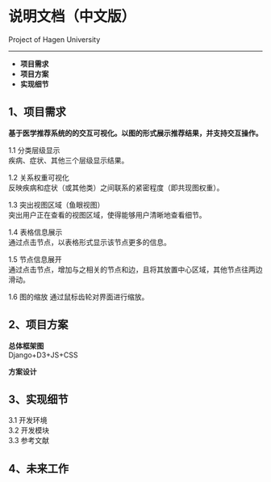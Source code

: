 # 说明文档（中文版）
Project of Hagen University
***
* **项目需求**
* **项目方案**
* **实现细节**

## 1、项目需求
**基于医学推荐系统的的交互可视化。以图的形式展示推荐结果，并支持交互操作。**

1.1 分类层级显示    
    疾病、症状、其他三个层级显示结果。
    
1.2 关系权重可视化  
    反映疾病和症状（或其他类）之间联系的紧密程度（即共现图权重）。  

1.3 突出视图区域（鱼眼视图）    
    突出用户正在查看的视图区域，使得能够用户清晰地查看细节。
    
1.4 表格信息展示    
    通过点击节点，以表格形式显示该节点更多的信息。

1.5 节点信息展开        
    通过点击节点，增加与之相关的节点和边，且将其放置中心区域，其他节点往两边滑动。
    
1.6 图的缩放
    通过鼠标齿轮对界面进行缩放。

## 2、项目方案
**总体框架图**  
Django+D3+JS+CSS

**方案设计**
## 3、实现细节
3.1 开发环境    
3.2 开发模块    
3.3 参考文献

## 4、未来工作
